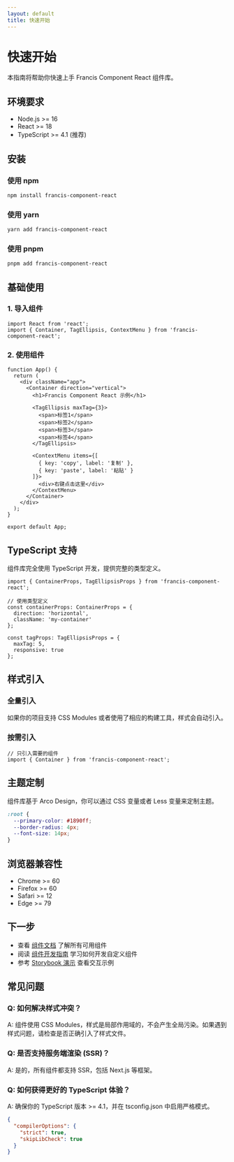 ```yaml
---
layout: default
title: 快速开始
---
```


# 快速开始

本指南将帮助你快速上手 Francis Component React 组件库。

## 环境要求

- Node.js >= 16
- React >= 18
- TypeScript >= 4.1 (推荐)

## 安装

### 使用 npm

```bash
npm install francis-component-react
```

### 使用 yarn

```bash
yarn add francis-component-react
```

### 使用 pnpm

```bash
pnpm add francis-component-react
```

## 基础使用

### 1. 导入组件

```tsx
import React from 'react';
import { Container, TagEllipsis, ContextMenu } from 'francis-component-react';
```

### 2. 使用组件

```tsx
function App() {
  return (
    <div className="app">
      <Container direction="vertical">
        <h1>Francis Component React 示例</h1>
        
        <TagEllipsis maxTag={3}>
          <span>标签1</span>
          <span>标签2</span>
          <span>标签3</span>
          <span>标签4</span>
        </TagEllipsis>
        
        <ContextMenu items={[
          { key: 'copy', label: '复制' },
          { key: 'paste', label: '粘贴' }
        ]}>
          <div>右键点击这里</div>
        </ContextMenu>
      </Container>
    </div>
  );
}

export default App;
```

## TypeScript 支持

组件库完全使用 TypeScript 开发，提供完整的类型定义。

```tsx
import { ContainerProps, TagEllipsisProps } from 'francis-component-react';

// 使用类型定义
const containerProps: ContainerProps = {
  direction: 'horizontal',
  className: 'my-container'
};

const tagProps: TagEllipsisProps = {
  maxTag: 5,
  responsive: true
};
```

## 样式引入

### 全量引入

如果你的项目支持 CSS Modules 或者使用了相应的构建工具，样式会自动引入。

### 按需引入

```tsx
// 只引入需要的组件
import { Container } from 'francis-component-react';
```

## 主题定制

组件库基于 Arco Design，你可以通过 CSS 变量或者 Less 变量来定制主题。

```css
:root {
  --primary-color: #1890ff;
  --border-radius: 4px;
  --font-size: 14px;
}
```

## 浏览器兼容性

- Chrome >= 60
- Firefox >= 60
- Safari >= 12
- Edge >= 79

## 下一步

- 查看 [组件文档](../components/index.md) 了解所有可用组件
- 阅读 [组件开发指南](./component-development.md) 学习如何开发自定义组件
- 参考 [Storybook 演示](https://your-storybook-url.com) 查看交互示例

## 常见问题

### Q: 如何解决样式冲突？

A: 组件使用 CSS Modules，样式是局部作用域的，不会产生全局污染。如果遇到样式问题，请检查是否正确引入了样式文件。

### Q: 是否支持服务端渲染 (SSR)？

A: 是的，所有组件都支持 SSR，包括 Next.js 等框架。

### Q: 如何获得更好的 TypeScript 体验？

A: 确保你的 TypeScript 版本 >= 4.1，并在 tsconfig.json 中启用严格模式。

```json
{
  "compilerOptions": {
    "strict": true,
    "skipLibCheck": true
  }
}
```